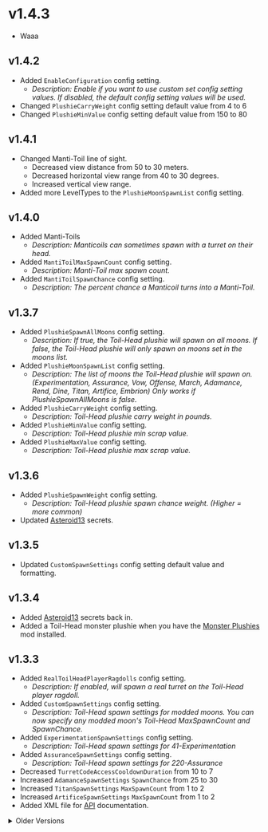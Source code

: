 # v1.4.3
* Waaa

## v1.4.2
* Added `EnableConfiguration` config setting.
    * *Description: Enable if you want to use custom set config setting values. If disabled, the default config setting values will be used.*
* Changed `PlushieCarryWeight` config setting default value from 4 to 6
* Changed `PlushieMinValue` config setting default value from 150 to 80

## v1.4.1
* Changed Manti-Toil line of sight.
    * Decreased view distance from 50 to 30 meters.
    * Decreased horizontal view range from 40 to 30 degrees.
    * Increased vertical view range.
* Added more LevelTypes to the `PlushieMoonSpawnList` config setting.

## v1.4.0
* Added Manti-Toils
    * *Description: Manticoils can sometimes spawn with a turret on their head.*
* Added `MantiToilMaxSpawnCount` config setting.
    * *Description: Manti-Toil max spawn count.*
* Added `MantiToilSpawnChance` config setting.
    * *Description: The percent chance a Manticoil turns into a Manti-Toil.*

## v1.3.7
* Added `PlushieSpawnAllMoons` config setting.
    * *Description: If true, the Toil-Head plushie will spawn on all moons. If false, the Toil-Head plushie will only spawn on moons set in the moons list.*
* Added `PlushieMoonSpawnList` config setting.
    * *Description: The list of moons the Toil-Head plushie will spawn on. (Experimentation, Assurance, Vow, Offense, March, Adamance, Rend, Dine, Titan, Artifice, Embrion) Only works if PlushieSpawnAllMoons is false.*
* Added `PlushieCarryWeight` config setting.
    * *Description: Toil-Head plushie carry weight in pounds.*
* Added `PlushieMinValue` config setting.
    * *Description: Toil-Head plushie min scrap value.*
* Added `PlushieMaxValue` config setting.
    * *Description: Toil-Head plushie max scrap value.*

## v1.3.6
* Added `PlushieSpawnWeight` config setting.
    * *Description: Toil-Head plushie spawn chance weight. (Higher = more common)*
* Updated [Asteroid13](https://thunderstore.io/c/lethal-company/p/Magic_Wesley/Asteroid13/) secrets.

## v1.3.5
* Updated `CustomSpawnSettings` config setting default value and formatting.

## v1.3.4
* Added [Asteroid13](https://thunderstore.io/c/lethal-company/p/Magic_Wesley/Asteroid13/) secrets back in.
* Added a Toil-Head monster plushie when you have the [Monster Plushies](https://thunderstore.io/c/lethal-company/p/Scintesto/Monster_Plushies/) mod installed.

## v1.3.3
* Added `RealToilHeadPlayerRagdolls` config setting.
    * *Description: If enabled, will spawn a real turret on the Toil-Head player ragdoll.*
* Added `CustomSpawnSettings` config setting.
    * *Description: Toil-Head spawn settings for modded moons. You can now specify any modded moon's Toil-Head MaxSpawnCount and SpawnChance.*
* Added `ExperimentationSpawnSettings` config setting.
    * *Description: Toil-Head spawn settings for 41-Experimentation*
* Added `AssuranceSpawnSettings` config setting.
    * *Description: Toil-Head spawn settings for 220-Assurance*
* Decreased `TurretCodeAccessCooldownDuration` from 10 to 7
* Increased `AdamanceSpawnSettings` `SpawnChance` from 25 to 30
* Increased `TitanSpawnSettings` `MaxSpawnCount` from 1 to 2
* Increased `ArtificeSpawnSettings` `MaxSpawnCount` from 1 to 2
* Added XML file for [API](https://github.com/ZehsTeam/Lethal-Company-ToilHead/blob/master/ToilHead/Api.cs) documentation.

<details>
  <summary>Older Versions</summary>

## v1.3.2
* Added `forceMaxSpawnCount` int property to the [API](https://github.com/ZehsTeam/Lethal-Company-ToilHead/blob/master/ToilHead/Api.cs).
    * *Description: If set to any value above -1, will temporarily override the Toil-Head max spawn count for the day. This will get reset automatically when the day ends.*
* Changed `forceToilHeadSpawns` bool property in the [API](https://github.com/ZehsTeam/Lethal-Company-ToilHead/blob/master/ToilHead/Api.cs) to `forceSpawns`.

## v1.3.1
* Added `SpawnToilHeadPlayerRagdolls` config setting.
    * *Description: If enabled, will spawn a Toil-Head player ragdoll when a player dies to a Toil-Head in any way.*
* Increased `DineSpawnSettings` `SpawnChance` from 30 to 45.
* Added `forceToilHeadSpawns` boolean property to the [API](https://github.com/ZehsTeam/Lethal-Company-ToilHead/blob/master/ToilHead/Api.cs).
    * *Description: If enabled, will force any spawned Coil-Heads to become Toil-Heads. This will get reset automatically when the day ends.*

## v1.3.0
* Replaced all Toil-Head config settings with new per moon config settings.
* Updated all turret config settings keys.
* Added `ExtendedLogging` config setting.
* Improved random percent calculations.

## v1.2.3
* Changed `spawnChance` config setting default value to 40
* Added `useAdditionalSpawnChance` config setting.
    * *Description: The dynamic additional spawn chance for the Toil-Head based on certain circumstances.*

## v1.2.2
* Added [API](https://github.com/ZehsTeam/Lethal-Company-ToilHead/blob/master/ToilHead/Api.cs).

## v1.2.1
* Improved line of sight logic.
* Renamed `turretRotationWhenSearching` config setting to `turretDetectionRotation`.
* Added `turretLostLOSDuration` config setting.
   * *Description: The duration until the turret loses the target player when not in line of sight.*
* Added `turretChargingDuration` config setting.
   * *Description: The duration of the turret charging state.*
* Added `turretFiringRotationSpeed` config setting.
   * *Description: The rotation speed of the turret when in firing state.*
* Added `turretBerserkDuration` config setting.
   * *Description: The duration of the turret berserk state.*
* Added `turretBerserkRotationSpeed` config setting.
   * *Description: The rotation speed of the turret when in berserk state.*
* Balanced config settings to be more fair.
* Other changes.

## v1.2.0
* Removed `hideTurretBody` config setting.
* Removed `spawnTurretFacingForwardWeight` config setting.
* Removed `spawnTurretFacingBackwardWeight` config setting.
* Added `turretRotationWhenSearching` config setting.
   * *Description: If enabled, the turret will rotate when searching for players.*
* Added `turretDetectionRotationSpeed` config setting.
   * *Description: The rotation speed of the turret when searching for players.*
* Added `turretChargingRotationSpeed` config setting.
   * *Description: The rotation speed of the turret when charging at the target player.*
* Added `turretRotationRange` config setting.
   * *Description: The rotation range of the turret in degrees.*
* Added `turretCodeAccessCooldownDuration` config setting.
   * *Description: The duration of the turret being disabled from the terminal in seconds.*
* Fixed the radar map graphics for the turret.
* Fixed the turret code radar map graphic to follow the Toil-Head.
* Hitting the Toil-Head will now trigger the turret berserk state.
* Disabled [Asteroid13](https://thunderstore.io/c/lethal-company/p/Magic_Wesley/Asteroid13/) secrets until the moon supports version 50.
* Other changes.

## v1.1.0
* Tested and working in version 50 and version 49.
* Renamed `maxSpawns` config setting to `maxSpawnCount`.
* Added `hideTurretBody` config setting.
* Moved all config settings to new categories.
* Changed `spawnChance` and `maxSpawnCount` config setting default values.
* Fixed Toil-Head turrets not despawning when the Toil-Head despawns.

## v1.0.8
* Hopefully fixed an issue where Toil-Head turrets aren't despawning properly when you leave the moon.

## v1.0.7
* Updated [Asteroid13](https://thunderstore.io/c/lethal-company/p/Magic_Wesley/Asteroid13/) secrets.

## v1.0.6
* Fixed [Asteroid13](https://thunderstore.io/c/lethal-company/p/Magic_Wesley/Asteroid13/) secrets not working sometimes.

## v1.0.5
* Small config changes.
* Updated secrets.

## v1.0.4
* Added secrets to [Asteroid13](https://thunderstore.io/c/lethal-company/p/Magic_Wesley/Asteroid13/).

## v1.0.3
* Fixed Toil-Head spawning from incorrect seed.
* Fixed max Toil-Head spawns.

## v1.0.2
* Turrets can now spawn facing forward or backward depending on the spawn chance weight.
* Added `spawnTurretFacingForwardWeight` and `spawnTurretFacingBackwardWeight` config settings.

## v1.0.1
* Changed config settings default values.
* Updated README.

## v1.0.0
* Initial release.